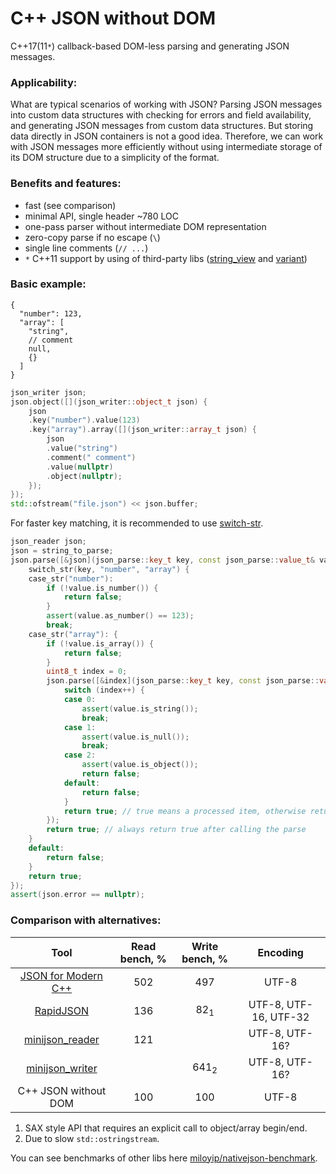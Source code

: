 # C++ JSON without DOM

C++17(11`*`) callback-based DOM-less parsing and generating JSON messages.

### Applicability:

What are typical scenarios of working with JSON? Parsing JSON messages into
custom data structures with checking for errors and field availability, and
generating JSON messages from custom data structures. But storing data directly
in JSON containers is not a good idea. Therefore, we can work with JSON messages
more efficiently without using intermediate storage of its DOM structure due to
a simplicity of the format.

### Benefits and features:

- fast (see comparison)
- minimal API, single header ~780 LOC
- one-pass parser without intermediate DOM representation 
- zero-copy parse if no escape (`\`)
- single line comments (`// ...`)
- `*` C++11 support by using of third-party libs
  ([string_view](https://github.com/martinmoene/string-view-lite)
  and [variant](https://github.com/mpark/variant))

### Basic example:

```jsonc
{
  "number": 123,
  "array": [
    "string",
    // comment
    null,
    {}
  ]
}
```

```cpp
json_writer json;
json.object([](json_writer::object_t json) {
    json
    .key("number").value(123)
    .key("array").array([](json_writer::array_t json) {
        json
        .value("string")
        .comment(" comment")
        .value(nullptr)
        .object(nullptr);
    });
});
std::ofstream("file.json") << json.buffer;
```

For faster key matching, it is recommended to use
[switch-str](https://github.com/yurablok/switch-str.git).

```cpp
json_reader json;
json = string_to_parse;
json.parse([&json](json_parse::key_t key, const json_parse::value_t& value) {
    switch_str(key, "number", "array") {
    case_str("number"):
        if (!value.is_number()) {
            return false;
        }
        assert(value.as_number() == 123);
        break;
    case_str("array"): {
        if (!value.is_array()) {
            return false;
        }
        uint8_t index = 0;
        json.parse([&index](json_parse::key_t key, const json_parse::value_t& value) {
            switch (index++) {
            case 0:
                assert(value.is_string());
                break;
            case 1:
                assert(value.is_null());
                break;
            case 2:
                assert(value.is_object());
                return false;
            default:
                return false;
            }
            return true; // true means a processed item, otherwise return false to skip
        });
        return true; // always return true after calling the parse
    }
    default:
        return false;
    }
    return true;
});
assert(json.error == nullptr);
```

### Comparison with alternatives:

|                             Tool                                   | Read bench, % | Write bench, % |       Encoding        |
| :----------------------------------------------------------------: | :-----------: | :------------: | :-------------------: |
| [JSON for Modern C++](https://github.com/nlohmann/json)            |      502      |       497      |         UTF-8         |
| [RapidJSON](https://github.com/Tencent/rapidjson)                  |      136      | 82<sub>1</sub> | UTF-8, UTF-16, UTF-32 |
| [minijson_reader](https://github.com/giacomodrago/minijson_reader) |      121      |                |     UTF-8, UTF-16?    |
| [minijson_writer](https://github.com/giacomodrago/minijson_writer) |               |641<sub>2</sub> |     UTF-8, UTF-16?    |
|  C++ JSON without DOM                                              |      100      |       100      |         UTF-8         |

1. SAX style API that requires an explicit call to object/array begin/end.
2. Due to slow `std::ostringstream`.

You can see benchmarks of other libs here
[miloyip/nativejson-benchmark](https://github.com/miloyip/nativejson-benchmark#parsing-time).
